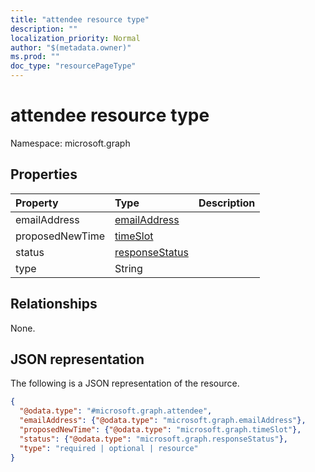 ```yaml
---
title: "attendee resource type"
description: ""
localization_priority: Normal
author: "$(metadata.owner)"
ms.prod: ""
doc_type: "resourcePageType"
---
```


# attendee resource type

Namespace: microsoft.graph

## Properties

| Property        | Type                                             | Description |
| :-------------- | :----------------------------------------------- | :---------- |
| emailAddress    | [emailAddress](../resources/emailaddress.md)     |             |
| proposedNewTime | [timeSlot](../resources/timeslot.md)             |             |
| status          | [responseStatus](../resources/responsestatus.md) |             |
| type            | String                                           |             |

## Relationships

None.

## JSON representation

The following is a JSON representation of the resource.

<!-- {
  "blockType": "resource",
  "@odata.type": "microsoft.graph.attendee",
}
-->

```json
{
  "@odata.type": "#microsoft.graph.attendee",
  "emailAddress": {"@odata.type": "microsoft.graph.emailAddress"},
  "proposedNewTime": {"@odata.type": "microsoft.graph.timeSlot"},
  "status": {"@odata.type": "microsoft.graph.responseStatus"},
  "type": "required | optional | resource"
}
```
